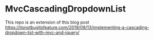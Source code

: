 # MvcCascadingDropdownList

This repo is an extension of this blog post
https://itsnotbugitsfeature.com/2019/09/13/implementing-a-cascading-dropdown-list-with-mvc-and-jquery/
